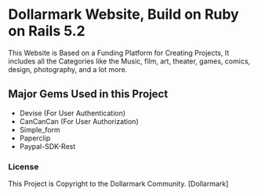 # Dollarmark Website, Build on Ruby on Rails 5.2

This Website is Based on a Funding Platform for Creating Projects, It includes all the Categories like the Music, film, art, theater, 
games, comics, design, photography, and a lot more.

## Major Gems Used in this Project

* Devise (For User Authentication)
* CanCanCan (For User Authorization)
* Simple_form
* Paperclip
* Paypal-SDK-Rest

### License

This Project is Copyright to the Dollarmark Community. [Dollarmark]